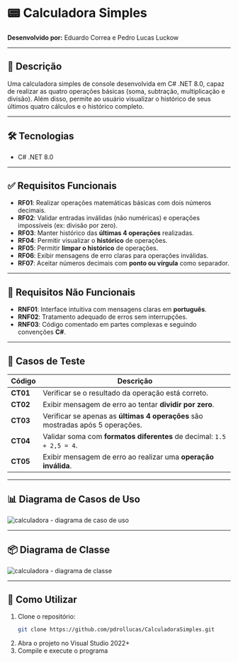 # 📟 Calculadora Simples

**Desenvolvido por:** Eduardo Correa e Pedro Lucas Luckow

---

## 📄 Descrição

Uma calculadora simples de console desenvolvida em C# .NET 8.0, capaz de realizar as quatro operações básicas (soma, subtração, multiplicação e divisão). Além disso, permite ao usuário visualizar o histórico de seus últimos quatro cálculos e o histórico completo.

---

## 🛠 Tecnologias

- C# .NET 8.0

---

## ✅ Requisitos Funcionais

- **RF01**: Realizar operações matemáticas básicas com dois números decimais.  
- **RF02**: Validar entradas inválidas (não numéricas) e operações impossíveis (ex: divisão por zero).  
- **RF03**: Manter histórico das **últimas 4 operações** realizadas.  
- **RF04**: Permitir visualizar o **histórico** de operações.  
- **RF05**: Permitir **limpar o histórico** de operações.  
- **RF06**: Exibir mensagens de erro claras para operações inválidas.  
- **RF07**: Aceitar números decimais com **ponto ou vírgula** como separador.

---

## 📌 Requisitos Não Funcionais

- **RNF01**: Interface intuitiva com mensagens claras em **português**.  
- **RNF02**: Tratamento adequado de erros sem interrupções.  
- **RNF03**: Código comentado em partes complexas e seguindo convenções **C#**.

---

## 🧪 Casos de Teste

| Código | Descrição |
|--------|-----------|
| **CT01** | Verificar se o resultado da operação está correto. |
| **CT02** | Exibir mensagem de erro ao tentar **dividir por zero**. |
| **CT03** | Verificar se apenas as **últimas 4 operações** são mostradas após 5 operações. |
| **CT04** | Validar soma com **formatos diferentes** de decimal: `1.5 + 2,5 = 4`. |
| **CT05** | Exibir mensagem de erro ao realizar uma **operação inválida**. |

---

## 📊 Diagrama de Casos de Uso

![calculadora - diagrama de caso de uso](https://github.com/user-attachments/assets/59feaa1c-9835-42eb-b5ca-493fe6bdb550)


---

## 📦 Diagrama de Classe

![calculadora - diagrama de classe](https://github.com/user-attachments/assets/bc0c6815-3177-4e8e-bedb-e76f7c3d5600)


---

## 🚀 Como Utilizar

1. Clone o repositório:
   ```bash
   git clone https://github.com/pdrollucas/CalculadoraSimples.git
2. Abra o projeto no Visual Studio 2022+
3. Compile e execute o programa
